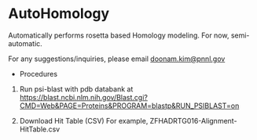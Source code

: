 # AutoHomology
Automatically performs rosetta based Homology modeling. For now, semi-automatic.

For any suggestions/inquiries, please email doonam.kim@pnnl.gov


- Procedures

1. Run psi-blast with pdb databank at
https://blast.ncbi.nlm.nih.gov/Blast.cgi?CMD=Web&PAGE=Proteins&PROGRAM=blastp&RUN_PSIBLAST=on

2. Download Hit Table (CSV)
For example, ZFHADRTG016-Alignment-HitTable.csv


